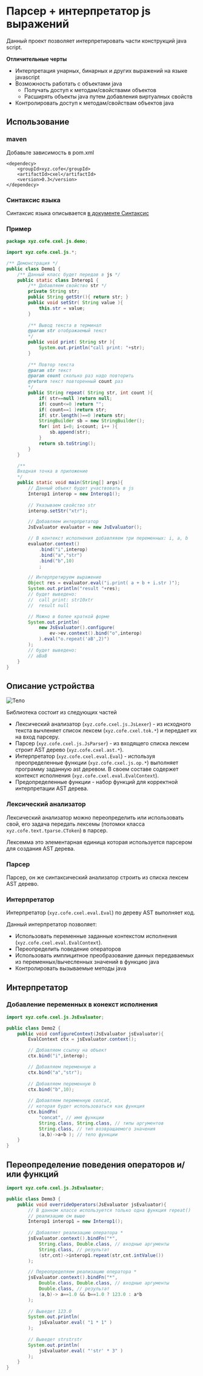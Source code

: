 Парсер + интерпретатор js выражений
===================================

Данный проект позволяет интерпретировать 
части конструкций java script.

**Отличительные черты**

* Интерпретация унарных, бинарных и других выражений на языке javascript
* Возможность работать с объектами java
    * Получать доступ к методам/свойствами объектов
    * Расширять объекты java путем добавления виртуалных свойств    
* Контролировать доступ к методам/свойствам объектов java

Использование
-------------

### maven

Добавьте зависимость в pom.xml

    <dependecy>
        <groupId>xyz.cofe</groupId>
        <artifactId>cxel</artifactId>
        <version>0.3</version>
    </dependecy>

### Синтаксис языка

Синтаксис языка описывается [в документе Синтаксис](doc/js-syntax.md)

### Пример

```java
package xyz.cofe.cxel.js.demo;

import xyz.cofe.cxel.js.*;

/** Демонстрация */
public class Demo1 {
    /** Данный класс будет передав в js */
    public static class Interop1 {
        /** Добавляем свойство str */
        private String str;
        public String getStr(){ return str; }
        public void setStr( String value ){
            this.str = value;
        }
    
        /** Вывод текста в терминал
        @param str отображаемый текст
        */
        public void print( String str ){
            System.out.println("call print: "+str);
        }
    
        /** Повтор текста
        @param str текст
        @param count сколько раз надо повторить
        @return текст повторенный count раз
        */
        public String repeat( String str, int count ){
            if( str==null )return null;
            if( count<=0 )return "";
            if( count==1 )return str;
            if( str.length()==0 )return str;
            StringBuilder sb = new StringBuilder();
            for( int i=0; i<count; i++ ){
                sb.append(str);
            }
            return sb.toString();
        }
    }

    /**
    Входная точка в приложение 
    */
    public static void main(String[] args){
        // Данный объект будет участвовать в js
        Interop1 interop = new Interop1();
    
        // Указываем свойство str
        interop.setStr("xtr");

        // Добавляем интерпретатор
        JsEvaluator evaluator = new JsEvaluator();

        // В контекст исполнения добавляяем три переменных: i, a, b
        evaluator.context()
            .bind("i",interop)
            .bind("a","str")
            .bind("b",10)
            ;

        // Интерпретируем выражение
        Object res = evaluator.eval("i.print( a + b + i.str )");
        System.out.println("result "+res);
        // будет выведено:
        //  call print: str10xtr
        //  result null

        // Можно в более краткой форме
        System.out.println(
            new JsEvaluator().configure(
                ev->ev.context().bind("o",interop)
            ).eval("o.repeat('aB',2)")
        );
        // будет выведено:
        // aBaB
    }
}
```

Описание устройства
--------------------

![Тело](doc/mech-body.png)

Библиотека состоит из следующих частей

* Лексический анализатор (`xyz.cofe.cxel.js.JsLexer`) - из исходного текста вычленяет 
  список лексем (`xyz.cofe.cxel.tok.*`) и передает их на вход парсеру.
* Парсер (`xyz.cofe.cxel.js.JsParser`) - из входящего списка лексем строит 
  AST дерево (`xyz.cofe.cxel.ast.*`).
* Интерпретатор (`xyz.cofe.cxel.eval.Eval`) - используя преопределенные 
  функции (`xyz.cofe.cxel.js.op.*`) выполняет программу заданную ast деревом. 
  В своем составе содержет контекст исполнения (`xyz.cofe.cxel.eval.EvalContext`). 
* Предопределенные функции - набор функций для корректной интерпретации AST дерева.

### Лексический анализатор

Лексический анализатор можно переопределить или использовать свой,
его задача передать лексемы (потомки класса `xyz.cofe.text.tparse.CToken`) в парсер.

Лексемма это элементарная единица которая используется парсером для создания 
AST дерева.
 
### Парсер

Парсер, он же синтаксический анализатор строить из списка лексем AST дерево.

### Интерпретатор

Интерпретатор (`xyz.cofe.cxel.eval.Eval`) по дереву AST выполняет код.

Данный интерпретатор позволяет:

* Использовать переменные заданные контекстом исполнения (`xyz.cofe.cxel.eval.EvalContext`).
* Переопределить поведение операторов
* Использовать имплицитное преобразование данных передаваемых 
  из переменных/вычесленных значений в функцию java
* Контролировать вызываемые методы java

Интерпретатор
---------------

### Добавление переменных в конекст исполнения

```java
import xyz.cofe.cxel.js.JsEvaluator;

public class Demo2 {
    public void configureContext(JsEvaluator jsEvaluator){
        EvalContext ctx = jsEvaluator.context();

        // Добавляем ссылку на объект
        ctx.bind("i",interop);

        // Добавляем переменную a
        ctx.bind("a","str");
    
        // Добавляем переменную b
        ctx.bind("b",10);
    
        // Добавляем переменную concat, 
        // которая будет использоваться как функция
        ctx.bindFn( 
            "concat", // имя функции
            String.class, String.class, // типы аргументов 
            String.class, // тип возвращаемого значения
            (a,b)->a+b ); // тело функции
    }
}
```

Переопределение поведения операторов и/или функций
--------------------------------------------------

```java
import xyz.cofe.cxel.js.JsEvaluator;

public class Demo3 {
    public void overrideOperators(JsEvaluator jsEvaluator){
        // В данном классе используется только одна функция repeat()
        // реализацию см выше
        Interop1 interop1 = new Interop1();
        
        // Добавляет реализацию оператора *
        jsEvaluator.context().bindFn("*",
            String.class, Double.class, // входные аргументы
            String.class, // результат
            (str,cnt)->interop1.repeat(str,cnt.intValue())
        );

        // Переопределяем реализацию оператора *
        jsEvaluator.context().bindFn("*",
            Double.class, Double.class, // входные аргументы
            Double.class, // результат
            (a,b)-> a==1.0 && b==1.0 ? 123.0 : a*b
        );
    
        // Выведет 123.0
        System.out.println(
            jsEvaluator.eval( "1 * 1" )
        );
    
        // Выведет strstrstr
        System.out.println(
            jsEvaluator.eval( "'str' * 3" )
        );
    }
}
```